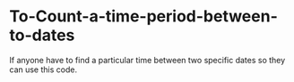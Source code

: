 # To-Count-a-time-period-between-to-dates
If anyone have to find a particular time between two specific dates so they can use this code. 
